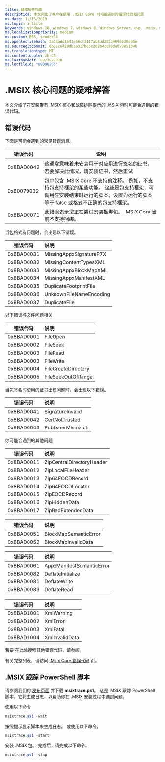 ```yaml
---
title: 疑难解答指南
description: 本文列出了客户在使用 .MSIX Core 时可能遇到的错误代码和问题
ms.date: 11/15/2019
ms.topic: article
keywords: windows 10、windows 7、windows 8、Windows Server、uwp、.msix、msixcore、1709、1703、1607、1511、1507
ms.localizationpriority: medium
ms.custom: RS5, seodec18
ms.openlocfilehash: 2a18add1641e56cf3117ab8ad281a9696538e95e
ms.sourcegitcommit: 6b1ec6420dbaa327b65c208b4cd00da87985104b
ms.translationtype: MT
ms.contentlocale: zh-CN
ms.lasthandoff: 08/29/2020
ms.locfileid: "89090265"
---
```

# <a name="troubleshooting-issues-for-msix-core"></a>.MSIX 核心问题的疑难解答

本文介绍了在安装带有 .MSIX 核心和故障排除提示的 .MSIX 包时可能会遇到的错误代码。

## <a name="error-codes"></a>错误代码

下面是可能会遇到的常见错误消息。

| 错误代码 |说明 |
|------------|------------|
| 0x8BAD0042 | 这通常意味着未安装用于对应用进行签名的证书。 若要解决此情况，请安装证书，然后重试| 
| 0x80070032 | 包中包含 .MSIX Core 不支持的注释。 例如，不支持包支持框架的某些功能。 这些是包支持框架，可调用在安装结束时运行的脚本，设置为运行的脚本等于 false 或格式不正确的包支持框架。 | 
|0x8BAD0071 | 此错误表示您正在尝试安装捆绑包。 .MSIX Core 当前不支持捆绑。|

当包格式有问题时，会出现以下错误。

| 错误代码 |说明 |
|------------|:------------|
| 0x8BAD0031 | MissingAppxSignatureP7X|
| 0x8BAD0032 | MissingContentTypesXML|
| 0x8BAD0033 | MissingAppxBlockMapXML|
| 0x8BAD0034 | MissingAppxManifestXML|
| 0x8BAD0035 | DuplicateFootprintFile |
| 0x8BAD0036 | UnknownFileNameEncoding |
| 0x8BAD0037 | DuplicateFile |

以下错误与文件问题相关

 | 错误代码 |说明 |
|------------|:------------|
| 0x8BAD0001 | FileOpen|
| 0x8BAD0002 | FileSeek|
| 0x8BAD0003 | FileRead|
| 0x8BAD0003 | FileWrite|
| 0x8BAD0004 | FileCreateDirectory  |
| 0x8BAD0005 | FileSeekOutOfRange  |

当包签名时使用的证书出现问题时，会出现以下错误。 

| 错误代码 |说明 |
|------------|:------------|
| 0x8BAD0041 | SignatureInvalid| 
| 0x8BAD0042 | CertNotTrusted|
| 0x8BAD0043 | PublisherMismatch|

你可能会遇到的其他问题

| 错误代码 |说明 |
|------------|:------------|
| 0x8BAD0011 | ZipCentralDirectoryHeader|
| 0x8BAD0012 | ZipLocalFileHeader|
| 0x8BAD0013 | Zip64EOCDRecord|
| 0x8BAD0014 | Zip64EOCDLocator |
| 0x8BAD0015 | ZipEOCDRecord |
| 0x8BAD0016 | ZipHiddenData |
| 0x8BAD0017 | ZipBadExtendedData | 

| 错误代码 |说明 |
|------------|:------------|
| 0x8BAD0051 | BlockMapSemanticError|
| 0x8BAD0052 | BlockMapInvalidData|

| 错误代码 |说明 |
|------------|:------------|
| 0x8BAD0061 | AppxManifestSemanticError |
| 0x8BAD0082 | DeflateInitialize |
| 0x8BAD0081 | DeflateWrite |
| 0x8BAD0083 | DeflateRead  |

| 错误代码 |说明 |
|------------|:------------|
| 0x8BAD1001 | XmlWarning  |
| 0x8BAD1002 | XmlError|
| 0x8BAD1003 | XmlFatal |
| 0x8BAD1004 | XmlInvalidData |

若要 [在此处](/windows/win32/debug/system-error-codes)搜索其他错误代码，请参阅。

有关完整列表，请访问 [.Msix Core 错误代码](https://github.com/microsoft/msix-packaging/blob/master/src/inc/public/MsixErrors.hpp) 页。 

## <a name="msix-tracing-powershell-script"></a>.MSIX 跟踪 PowerShell 脚本

请参阅我们的 [发布页面](https://github.com/microsoft/msix-packaging/releases/tag/MSIX-Core-1.1-release) 并下载 **msixtrace.ps1**。 这是 .MSIX 跟踪 PowerShell 脚本，它将生成日志，以帮助你在 .MSIX 安装过程中遇到问题。

使用以下命令

```PowerShell
msixtrace.ps1 -wait
``` 

按照提示显示脚本来生成日志。 或使用以下命令。

```PowerShell
msixtrace.ps1 -start
```

安装 .MSIX 包。 完成后，请完成以下命令。

```PowerShell
msixtrace.ps1 -stop
```
